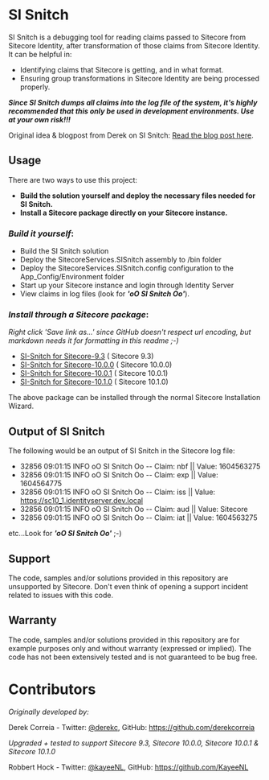 # SI Snitch

SI Snitch is a debugging tool for reading claims passed to Sitecore from Sitecore Identity, after transformation of those claims from Sitecore Identity. It can be helpful in:

- Identifying claims that Sitecore is getting, and in what format.
- Ensuring group transformations in Sitecore Identity are being processed properly.

**_Since SI Snitch dumps all claims into the log file of the system, it's highly recommended that this only be used in development environments. Use at your own risk!!!_**

Original idea & blogpost from Derek on SI Snitch: [Read the blog post here](https://sitecore.derekc.net/sisnitch-small-tool-to-debug-claims-coming-out-of-sitecore-identity/).

## Usage

There are two ways to use this project:

- **Build the solution yourself and deploy the necessary files needed for SI Snitch.**
- **Install a Sitecore package directly on your Sitecore instance.**

### _Build it yourself_:

- Build the SI Snitch solution
- Deploy the SitecoreServices.SISnitch assembly to /bin folder
- Deploy the SitecoreServices.SISnitch.config configuration to the App_Config/Environment folder
- Start up your Sitecore instance and login through Identity Server
- View claims in log files (look for **_'oO SI Snitch Oo'_**).

### _Install through a Sitecore package_:

_Right click 'Save link as...' since GitHub doesn't respect url encoding, but markdown needs it for formatting in this readme ;-)_

- [SI-Snitch for Sitecore-9.3](./Sitecore%20Packages/SI-Snitch%20for%20Sitecore-9.3.zip) ( Sitecore 9.3)
- [SI-Snitch for Sitecore-10.0.0](./Sitecore%20Packages/SI-Snitch%20for%20Sitecore-10.0.0.zip) ( Sitecore 10.0.0)
- [SI-Snitch for Sitecore-10.0.1](./Sitecore%20Packages/SI-Snitch%20for%20Sitecore-10.0.1.zip) ( Sitecore 10.0.1)
- [SI-Snitch for Sitecore-10.1.0](./Sitecore%20Packages/SI-Snitch%20for%20Sitecore-10.1.0.zip) ( Sitecore 10.1.0)

The above package can be installed through the normal Sitecore Installation Wizard.

## Output of SI Snitch

The following would be an output of SI Snitch in the Sitecore log file:

- 32856 09:01:15 INFO oO SI Snitch Oo -- Claim: nbf || Value: 1604563275
- 32856 09:01:15 INFO oO SI Snitch Oo -- Claim: exp || Value: 1604564775
- 32856 09:01:15 INFO oO SI Snitch Oo -- Claim: iss || Value: https://sc10_1.identityserver.dev.local
- 32856 09:01:15 INFO oO SI Snitch Oo -- Claim: aud || Value: Sitecore
- 32856 09:01:15 INFO oO SI Snitch Oo -- Claim: iat || Value: 1604563275

etc...Look for **_'oO SI Snitch Oo'_** ;-)

## Support

The code, samples and/or solutions provided in this repository are unsupported by Sitecore. Don't even think of opening a support incident related to issues with this code.

## Warranty

The code, samples and/or solutions provided in this repository are for example purposes only and without warranty (expressed or implied). The code has not been extensively tested and is not guaranteed to be bug free.

# Contributors

_Originally developed by:_

Derek Correia - Twitter: [@derekc](https://twitter.com/derekc), GitHub: https://github.com/derekcorreia

_Upgraded + tested to support Sitecore 9.3, Sitecore 10.0.0, Sitecore 10.0.1 & Sitecore 10.1.0_

Robbert Hock - Twitter: [@kayeeNL](https://twitter.com/kayeenl), GitHub: https://github.com/KayeeNL
